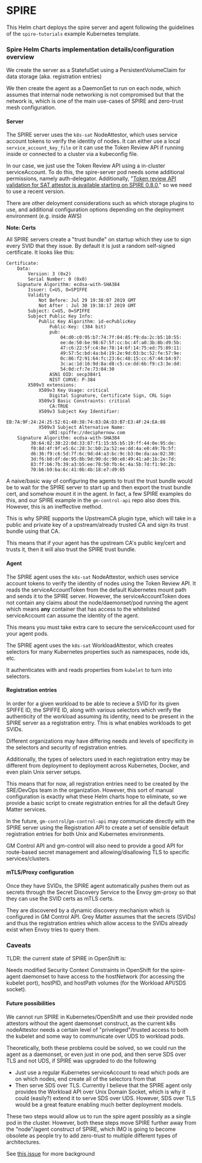 # SPIRE

This Helm chart deploys the spire server and agent following the guidelines of the `spire-tutorials` example Kubernetes template.

### Spire Helm Charts implementation details/configuration overview

We create the server as a StatefulSet using a PersistentVolumeClaim for data storage (aka. registration entries)

We then create the agent as a DaemonSet to run on each node, which assumes that internal node networking is not compromised but that the network is, which is one of the main use-cases of SPIRE and zero-trust mesh configuration. 

#### Server

The SPIRE server uses the `k8s-sat` NodeAttestor, which uses service account tokens to verify the identity of nodes. It can either use a local `service_account_key_file` or it can use the Token Review API if running inside or connected to a cluster via a kubeconfig file.

In our case, we just use the Token Review API using a in-cluster serviceAccount. To do this, the spire-server pod needs some additional permissions, namely auth-delegator. Additionally, "[Token review API validation for SAT attestor is available starting on SPIRE 0.8.0](https://github.com/spiffe/spire/issues/956#issuecomment-502122628)," so we need to use a recent version.

There are other deloyment considerations such as which storage plugins to use, and additional configuration options depending on the deployment environment (e.g. inside AWS)

**Note: Certs**

All SPIRE servers create a "trust bundle" on startup which they use to sign every SVID that they issue. By default it is just a random self-signed certificate. It looks like this: 

```
Certificate:
    Data:
        Version: 3 (0x2)
        Serial Number: 0 (0x0)
    Signature Algorithm: ecdsa-with-SHA384
        Issuer: C=US, O=SPIFFE
        Validity
            Not Before: Jul 29 19:38:07 2019 GMT
            Not After : Jul 30 19:38:17 2019 GMT
        Subject: C=US, O=SPIFFE
        Subject Public Key Info:
            Public Key Algorithm: id-ecPublicKey
                Public-Key: (384 bit)
                pub: 
                    04:d0:c0:95:b7:74:7f:84:85:f9:da:2c:b5:10:55:
                    ee:de:50:be:98:67:5f:cc:bc:4f:a0:3b:8b:d9:5b:
                    47:c6:22:5f:c4:8e:78:14:6f:14:75:ed:75:89:11:
                    49:57:5c:bd:4a:b4:19:2e:9d:03:bc:52:fe:57:9e:
                    0c:86:f2:91:64:fc:23:6c:48:15:cc:67:44:b4:97:
                    3c:ac:1d:16:9d:8a:d8:c5:ce:dd:6b:f9:c3:3e:dd:
                    54:0d:cf:7e:73:04:30
                ASN1 OID: secp384r1
                NIST CURVE: P-384
        X509v3 extensions:
            X509v3 Key Usage: critical
                Digital Signature, Certificate Sign, CRL Sign
            X509v3 Basic Constraints: critical
                CA:TRUE
            X509v3 Subject Key Identifier: 
                EB:7A:9F:24:24:25:52:61:40:38:74:83:DA:D3:B7:E3:4F:24:EA:88
            X509v3 Subject Alternative Name: 
                URI:spiffe://deciphernow.com
    Signature Algorithm: ecdsa-with-SHA384
         30:64:02:30:22:0d:33:87:f1:15:b5:b5:19:ff:44:0e:95:de:
         f0:8d:4f:9f:e5:6c:28:3c:b0:2a:52:ee:dd:4a:e0:49:7b:5f:
         d6:36:f9:c6:5d:7f:6c:9d:d4:a3:bc:9c:b3:0e:da:aa:02:30:
         3d:f6:b0:df:de:95:8b:9d:90:dc:90:e8:49:41:a0:1b:2e:7d:
         83:ff:b6:7b:39:a3:b5:ee:78:50:fb:6c:4a:5b:7d:f1:9d:2b:
         70:b6:b9:ba:6c:41:0b:4b:18:e7:d9:05
```

A naive/basic way of configuring the agents to trust the trust bundle would be to wait for the SPIRE server to start up and then export the trust bundle cert, and somehow mount it in the agent. In fact, a few SPIRE examples do this, and our SPIRE example in the `gm-control-api` repo also does this. However, this is an ineffective method.

This is why SPIRE supports the UpstreamCA plugin type, which will take in a public and private key of a upstream/already trusted CA and sign its trust bundle using that CA.

This means that if your agent has the upstream CA's public key/cert and trusts it, then it will also trust the SPIRE trust bundle.

#### Agent

The SPIRE agent uses the `k8s-sat` NodeAttestor, wxhich uses service account tokens to verify the identity of nodes using the Token Review API. It reads the serviceAccountToken from the default Kubernetes mount path and sends it to the SPIRE server. However, the serviceAccountToken does not contain any claims about the node/daemonset/pod running the agent which means **any** container that has access to the whitelisted serviceAccount can assume the identity of the agent. 

This means you must take extra care to secure the serviceAccount used for your agent pods.

The SPIRE agent uses the `k8s-sat` WorkloadAttestor, which creates selectors for many Kubernetes properties such as namespaces, node ids, etc.

It authenticates with and reads properties from `kubelet` to turn into selectors.

#### Registration entries

In order for a given workload to be able to recieve a SVID for its given SPIFFE ID, the SPIFFE ID, along with various selectors which verify the authenticity of the workload assuming its identity, need to be present in the SPIRE server as a registration entry. This is what enables workloads to get SVIDs.

Different organizations may have differing needs and levels of specificity in the selectors and security of registration entries.

Additionally, the types of selectors used in each registration entry may be different from deployment to deployment across Kubernetes, Docker, and even plain Unix server setups.

This means that for now, all registration entries need to be created by the SRE/DevOps team in the organization. However, this sort of manual configuration is exactly what these Helm charts hope to eliminate, so we provide a basic script to create registration entries for all the default Grey Matter services.

In the future, `gm-control`/`gm-control-api` may communicate directly with the SPIRE server using the Registration API to create a set of sensible default registration entries for both Unix and Kubernetes environments.

GM Control API and gm-control will also need to provide a good API for route-based secret management and allowing/disallowing TLS to specific services/clusters.

#### mTLS/Proxy configuration

Once they have SVIDs, the SPIRE agent automatically pushes them out as secrets through the Secret Discovery Service to the Envoy gm-proxy so that they can use the SVID certs as mTLS certs.

They are discovered by a dynamic discovery mechanism which is configured in GM Control API. Grey Matter assumes that the secrets (SVIDs) and thus the registration entries which allow access to the SVIDs already exist when Envoy tries to query them.

### Caveats

TLDR: the current state of SPIRE in OpenShift is:

Needs modified Security Context Constraints in OpenShift for the spire-agent daemonset to have access to the hostNetwork (for accessing the kubelet port), hostPID, and hostPath volumes (for the Workload API/SDS socket).

#### Future possibilities

We cannot run SPIRE in Kubernetes/OpenShift and use their provided node attestors without the agent daemonset construct, as the current k8s nodeAttestor needs a certain level of "priveleged"/trusted access to both the kubelet and some way to communicate over UDS to workload pods.

Theoretically, both these problems could be solved, so we could run the agent as a daemonset, or even just in one pod, and then serve SDS over TLS and not UDS, if SPIRE was upgraded to do the following
- Just use a regular Kubernetes serviceAccount to read which pods are on which nodes, end create all of the selectors from that
- Then serve SDS over TLS. Currently I believe that the SPIRE agent only provides the Workload API over Unix Domain Socket, which is why it could (easily?) extend it to serve SDS over UDS. However, SDS over TLS would be a great feature enabling much better deployment models. 

These two steps would allow us to run the spire agent possibly as a single pod in the cluster. However, both these steps move SPIRE further away from the "node"/agent construct of SPIRE, which IMO is going to become obsolete as people try to add zero-trust to multiple different types of architectures.

See [this issue](https://github.com/DecipherNow/helm-charts/issues/180#issuecomment-521725383) for more background